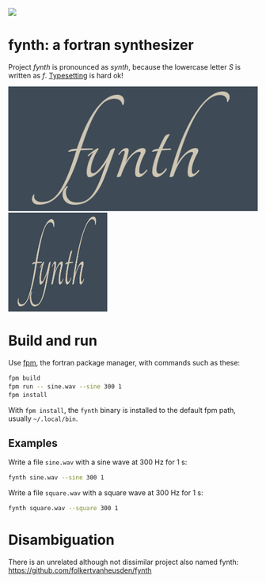 
![](https://github.com/JeffIrwin/fynth/workflows/ci/badge.svg)

# fynth: a fortran synthesizer

Project _fynth_ is pronounced as _synth_, because the lowercase letter _S_ is
written as _f_.  [Typesetting](https://github.com/JeffIrwin/cali) is hard ok!

![](doc/fynth.png)
<img src="https://raw.githubusercontent.com/JeffIrwin/fynth/refs/heads/main/doc/fynth.png" alt="fynth logo" width="200" height="200">

# Build and run

Use [fpm](https://fpm.fortran-lang.org/), the fortran package manager, with commands such as these:
```bash
fpm build
fpm run -- sine.wav --sine 300 1
fpm install
```
<!-- fpm test -- does nothing yet -->

With `fpm install`, the `fynth` binary is installed to the default fpm path,
usually `~/.local/bin`.

## Examples

Write a file `sine.wav` with a sine wave at 300 Hz for 1 s:
```bash
fynth sine.wav --sine 300 1
```

Write a file `square.wav` with a square wave at 300 Hz for 1 s:
```bash
fynth square.wav --square 300 1
```

# Disambiguation

There is an unrelated although not dissimilar project also named fynth:  https://github.com/folkertvanheusden/fynth

